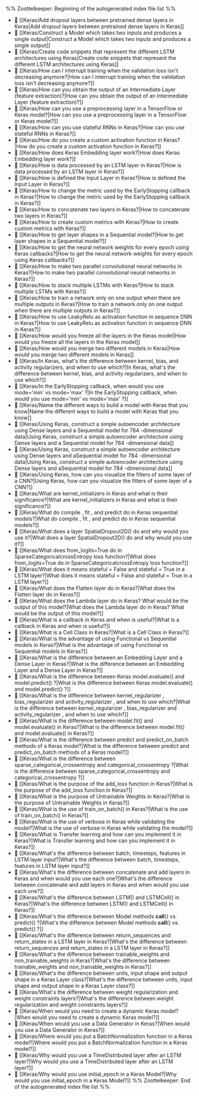%% Zoottelkeeper: Beginning of the autogenerated index file list  %%
- 📄 [[Keras/Add dropout layers between pretrained dense layers in Keras|Add dropout layers between pretrained dense layers in Keras]]
- 📄 [[Keras/Construct a Model which takes two inputs and produces a single output|Construct a Model which takes two inputs and produces a single output]]
- 📄 [[Keras/Create code snippets that represent the different LSTM architectures using Keras|Create code snippets that represent the different LSTM architectures using Keras]]
- 📄 [[Keras/How can I interrupt training when the validation loss isn't decreasing anymore?|How can I interrupt training when the validation loss isn't decreasing anymore?]]
- 📄 [[Keras/How can you obtain the output of an Intermediate Layer (feature extraction)?|How can you obtain the output of an Intermediate Layer (feature extraction)?]]
- 📄 [[Keras/How can you use a preprocessing layer in a TensorFlow or Keras model?|How can you use a preprocessing layer in a TensorFlow or Keras model?]]
- 📄 [[Keras/How can you use stateful RNNs in Keras?|How can you use stateful RNNs in Keras?]]
- 📄 [[Keras/How do you create a custom activation function in Keras?|How do you create a custom activation function in Keras?]]
- 📄 [[Keras/How does Keras Embedding layer work?|How does Keras Embedding layer work?]]
- 📄 [[Keras/How is data processed by an LSTM layer in Keras?|How is data processed by an LSTM layer in Keras?]]
- 📄 [[Keras/How is defined the Input Layer in Keras?|How is defined the Input Layer in Keras?]]
- 📄 [[Keras/How to change the metric used by the EarlyStopping callback in Keras?|How to change the metric used by the EarlyStopping callback in Keras?]]
- 📄 [[Keras/How to concatenate two layers in Keras?|How to concatenate two layers in Keras?]]
- 📄 [[Keras/How to create custom metrics with Keras?|How to create custom metrics with Keras?]]
- 📄 [[Keras/How to get layer shapes in a Sequential model?|How to get layer shapes in a Sequential model?]]
- 📄 [[Keras/How to get the neural network weights for every epoch using Keras callbacks?|How to get the neural network weights for every epoch using Keras callbacks?]]
- 📄 [[Keras/How to make two parallel convolutional neural networks in Keras?|How to make two parallel convolutional neural networks in Keras?]]
- 📄 [[Keras/How to stack multiple LSTMs with Keras?|How to stack multiple LSTMs with Keras?]]
- 📄 [[Keras/How to train a network only on one output when there are multiple outputs in Keras?|How to train a network only on one output when there are multiple outputs in Keras?]]
- 📄 [[Keras/How to use LeakyRelu as activation function in sequence DNN in Keras?|How to use LeakyRelu as activation function in sequence DNN in Keras?]]
- 📄 [[Keras/How would you freeze all the layers in the Keras model|How would you freeze all the layers in the Keras model]]
- 📄 [[Keras/How would you merge two different models in Keras|How would you merge two different models in Keras]]
- 📄 [[Keras/In Keras, what's the difference between kernel, bias, and activity regularizers, and when to use which?|In Keras, what's the difference between kernel, bias, and activity regularizers, and when to use which?]]
- 📄 [[Keras/In the EarlyStopping callback, when would you use mode='min' vs mode='max' ?|In the EarlyStopping callback, when would you use mode='min' vs mode='max' ?]]
- 📄 [[Keras/Name the different ways to build a model with Keras that you know|Name the different ways to build a model with Keras that you know]]
- 📄 [[Keras/Using Keras, construct a simple autoencoder architecture using Dense layers and a Sequential model for 784 -dimensional data|Using Keras, construct a simple autoencoder architecture using Dense layers and a Sequential model for 784 -dimensional data]]
- 📄 [[Keras/Using Keras, construct a simple autoencoder architecture using Dense layers and aSequential model for 784 -dimensional data|Using Keras, construct a simple autoencoder architecture using Dense layers and aSequential model for 784 -dimensional data]]
- 📄 [[Keras/Using Keras, how can you visualize the filters of some layer of a CNN?|Using Keras, how can you visualize the filters of some layer of a CNN?]]
- 📄 [[Keras/What are kernel_initializers in Keras and what is their significance?|What are kernel_initializers in Keras and what is their significance?]]
- 📄 [[Keras/What do compile , fit , and predict do in Keras sequential models?|What do compile , fit , and predict do in Keras sequential models?]]
- 📄 [[Keras/What does a layer SpatialDropout2D() do and why would you use it?|What does a layer SpatialDropout2D() do and why would you use it?]]
- 📄 [[Keras/What does from_logits=True do in SparseCategoricalcrossEntropy loss function?|What does from_logits=True do in SparseCategoricalcrossEntropy loss function?]]
- 📄 [[Keras/What does it means stateful = False and stateful = True in a LSTM layer?|What does it means stateful = False and stateful = True in a LSTM layer?]]
- 📄 [[Keras/What does the Flatten layer do in Keras?|What does the Flatten layer do in Keras?]]
- 📄 [[Keras/What does the Lambda layer do in Keras? What would be the output of this model?|What does the Lambda layer do in Keras? What would be the output of this model?]]
- 📄 [[Keras/What is a callback in Keras and when is useful?|What is a callback in Keras and when is useful?]]
- 📄 [[Keras/What is a Cell Class in Keras?|What is a Cell Class in Keras?]]
- 📄 [[Keras/What is the advantage of using Functional vs Sequential models in Keras?|What is the advantage of using Functional vs Sequential models in Keras?]]
- 📄 [[Keras/What is the difference between an Embedding Layer and a Dense Layer in Keras?|What is the difference between an Embedding Layer and a Dense Layer in Keras?]]
- 📄 [[Keras/What is the difference between Keras model.evaluate() and model.predict() ?|What is the difference between Keras model.evaluate() and model.predict() ?]]
- 📄 [[Keras/What is the difference between kernel_regularizer , bias_regularizer and activity_regularizer , and when to use which?|What is the difference between kernel_regularizer , bias_regularizer and activity_regularizer , and when to use which?]]
- 📄 [[Keras/What is the difference between model.fit() and model.evaluate() in Keras?|What is the difference between model.fit() and model.evaluate() in Keras?]]
- 📄 [[Keras/What is the difference between predict and predict_on_batch methods of a Keras model?|What is the difference between predict and predict_on_batch methods of a Keras model?]]
- 📄 [[Keras/What is the difference between sparse_categorical_crossentropy and categorical_crossentropy ?|What is the difference between sparse_categorical_crossentropy and categorical_crossentropy ?]]
- 📄 [[Keras/What is the purpose of the add_loss function in Keras?|What is the purpose of the add_loss function in Keras?]]
- 📄 [[Keras/What is the purpose of Untrainable Weights in Keras?|What is the purpose of Untrainable Weights in Keras?]]
- 📄 [[Keras/What is the use of train_on_batch() in Keras?|What is the use of train_on_batch() in Keras?]]
- 📄 [[Keras/What is the use of verbose in Keras while validating the model?|What is the use of verbose in Keras while validating the model?]]
- 📄 [[Keras/What is Transfer learning and how can you implement it in Keras?|What is Transfer learning and how can you implement it in Keras?]]
- 📄 [[Keras/What's the difference between batch, timesteps, features in LSTM layer input?|What's the difference between batch, timesteps, features in LSTM layer input?]]
- 📄 [[Keras/What's the difference between concatenate and add layers in Keras and when would you use each one?|What's the difference between concatenate and add layers in Keras and when would you use each one?]]
- 📄 [[Keras/What's the difference between LSTM() and LSTMCell() in Keras?|What's the difference between LSTM() and LSTMCell() in Keras?]]
- 📄 [[Keras/What's the difference between Model methods __call__() vs. predict() ?|What's the difference between Model methods __call__() vs. predict() ?]]
- 📄 [[Keras/What's the difference between return_sequences and return_states in a LSTM layer in Keras?|What's the difference between return_sequences and return_states in a LSTM layer in Keras?]]
- 📄 [[Keras/What's the difference between trainable_weights and non_trainable_weights in Keras?|What's the difference between trainable_weights and non_trainable_weights in Keras?]]
- 📄 [[Keras/What's the difference between units, input shape and output shape in a Keras Layer class?|What's the difference between units, input shape and output shape in a Keras Layer class?]]
- 📄 [[Keras/What's the difference between weight regularization and weight constraints layers?|What's the difference between weight regularization and weight constraints layers?]]
- 📄 [[Keras/When would you need to create a dynamic Keras model?|When would you need to create a dynamic Keras model?]]
- 📄 [[Keras/When would you use a Data Generator in Keras?|When would you use a Data Generator in Keras?]]
- 📄 [[Keras/Where would you put a BatchNormalization function in a Keras model?|Where would you put a BatchNormalization function in a Keras model?]]
- 📄 [[Keras/Why would you use a TimeDistributed layer after an LSTM layer?|Why would you use a TimeDistributed layer after an LSTM layer?]]
- 📄 [[Keras/Why would you use initial_epoch in a Keras Model?|Why would you use initial_epoch in a Keras Model?]]
%% Zoottelkeeper: End of the autogenerated index file list  %%
